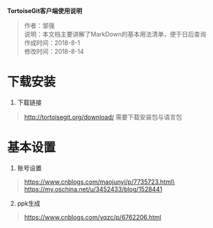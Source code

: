 __TortoiseGit客户端使用说明__

> 作者：邹强\
> 说明：本文档主要讲解了MarkDown的基本用法清单，便于日后查询\
> 作成时间：2018-8-1\
> 修改时间：2018-8-14


# 下载安装
1. 下载链接
> http://tortoisegit.org/download/
> 需要下载安装包与语言包

# 基本设置
1. 账号设置
> https://www.cnblogs.com/maojunyi/p/7735723.html\
> https://my.oschina.net/u/3452433/blog/1528441
2. ppk生成
> https://www.cnblogs.com/yqzc/p/6762206.html
